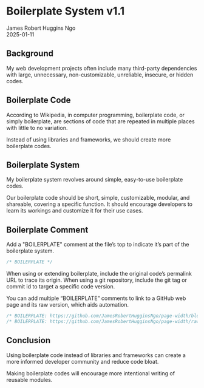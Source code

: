 # Boilerplate System v1.1

James Robert Huggins Ngo\
2025-01-11

## Background

My web development projects often include many third-party dependencies with large, unnecessary, non-customizable, unreliable, insecure, or hidden codes.

## Boilerplate Code

According to Wikipedia, in computer programming, boilerplate code, or simply boilerplate, are sections of code that are repeated in multiple places with little to no variation.

Instead of using libraries and frameworks, we should create more boilerplate codes.

## Boilerplate System

My boilerplate system revolves around simple, easy-to-use boilerplate codes.

Our boilerplate code should be short, simple, customizable, modular, and shareable, covering a specific function. It should encourage developers to learn its workings and customize it for their use cases.

## Boilerplate Comment

Add a "BOILERPLATE" comment at the file’s top to indicate it’s part of the boilerplate system.

``` CSS
/* BOILERPLATE */
```

When using or extending boilerplate, include the original code’s permalink URL to trace its origin. When using a git repository, include the git tag or commit id to target a specific code version.

You can add multiple “BOILERPLATE” comments to link to a GitHub web page and its raw version, which aids automation.

``` CSS
/* BOILERPLATE: https://github.com/JamesRobertHugginsNgo/page-width/blob/1.0.4/src/style.css */
/* BOILERPLATE: https://github.com/JamesRobertHugginsNgo/page-width/raw/refs/tags/1.0.4/src/style.css */
```

## Conclusion

Using boilerplate code instead of libraries and frameworks can create a more informed developer community and reduce code bloat.

Making boilerplate codes will encourage more intentional writing of reusable modules.

